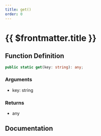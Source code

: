 ```yaml
---
title: get()
order: 0
---
```


# {{ $frontmatter.title }}

## Function Definition

```ts
public static get(key: string): any;
```

### Arguments

* key: string

### Returns

* any

## Documentation

<!--@include: ./parts/get.md-->
